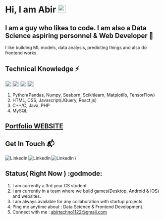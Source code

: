 # Hi, I am Abir <img src="https://media.giphy.com/media/hvRJCLFzcasrR4ia7z/giphy.gif" width="25px">

## I am a guy who likes to code. I am also a Data Science aspiring personnel & Web Developer :rocket:
I like building ML models, data analysis, predicting things and also do frontend works.

## Technical Knowledge :zap:
<code><img height="20" src="https://raw.githubusercontent.com/github/explore/80688e429a7d4ef2fca1e82350fe8e3517d3494d/topics/javascript/python.png"></code>
<code><img height="20" src="https://raw.githubusercontent.com/github/explore/80688e429a7d4ef2fca1e82350fe8e3517d3494d/topics/javascript/pandas.png"></code>
<code><img height="20" src="https://raw.githubusercontent.com/github/explore/80688e429a7d4ef2fca1e82350fe8e3517d3494d/topics/javascript/numpy.png"></code>
<code><img height="20" src="https://raw.githubusercontent.com/github/explore/80688e429a7d4ef2fca1e82350fe8e3517d3494d/topics/javascript/seaborn.png"></code>
1. Python(Pandas, Numpy, Seaborn, Scikitlearn, Matplotlib, TensorFlow)
2. HTML, CSS, Javascript(JQuery, React.js)
3. C++/C, Java, PHP
4. MySQL

## [Portfolio WEBSITE]

## Get In Touch :mailbox_with_mail:
[<img align="left" alt="LinkedIn" src="https://img.shields.io/badge/linkedin-%230077B5.svg?&style=for-the-badge&logo=linkedin&logoColor=white" />][linkedin] 
[<img align="left" alt="LinkedIn" src="https://img.shields.io/badge/Facebook-1877F2?style=for-the-badge&logo=facebook&logoColor=white" />][Facebook]
[<img align="left" alt="LinkedIn" src="https://img.shields.io/badge/Twitter-1DA1F2?style=for-the-badge&logo=twitter&logoColor=white" />][Twitter] \

## Status( Right Now ) :godmode:
1. I am currently a 3rd year CS student.
2. I am currently in a [team] where we build games(Desktop, Android & IOS) and websites.
3. I am always available for any collaboration with startup projects.
4. Ping me anytime about : Data Science & Frontend Development.
5. Connect with me : abirtechno1122@gmail.com

[Facebook]: https://www.facebook.com/abir.paul.79230/
[Twitter]: https://twitter.com/AbirWanderer
[linkedin]: https://www.linkedin.com/in/abir-paul-682191197/ 
[Portfolio WEBSITE]: https://www.abirpaul.live
[team]: https://www.linkedin.com/company/kodo-shinobi/


